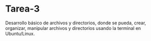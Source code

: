 # Tarea-3
Desarrollo básico de archivos y directorios, donde se pueda, crear, organizar, manipular archivos y directorios usando la terminal en Ubuntu/Linux.
